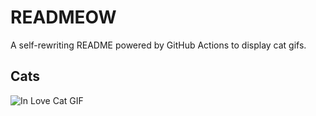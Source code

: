 # READMEOW

A self-rewriting README powered by GitHub Actions to display cat gifs.

## Cats

![In Love Cat GIF](https://media2.giphy.com/media/MDJ9IbxxvDUQM/200.gif?cid=9acd02daq2ohckz4db9c4yky30yh82xhshdyqe2gf14g541g&ep=v1_gifs_search&rid=200.gif&ct=g)
